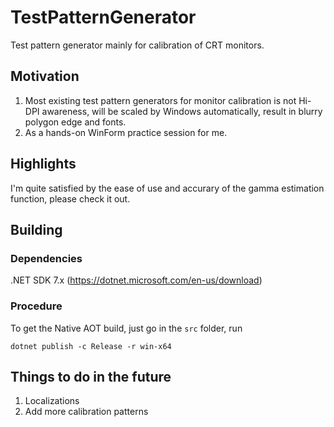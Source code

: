 # TestPatternGenerator
Test pattern generator mainly for calibration of CRT monitors.
## Motivation
1. Most existing test pattern generators for monitor calibration is not Hi-DPI awareness, will be scaled by Windows automatically, result in blurry polygon edge and fonts.
2. As a hands-on WinForm practice session for me.

## Highlights
I'm quite satisfied by the ease of use and accurary of the gamma estimation function, please check it out.

## Building
### Dependencies
 .NET SDK 7.x  (https://dotnet.microsoft.com/en-us/download)
### Procedure
To get the Native AOT build, just go in the `src` folder, run

`dotnet publish -c Release -r win-x64`
## Things to do in the future
1. Localizations
2. Add more calibration patterns
